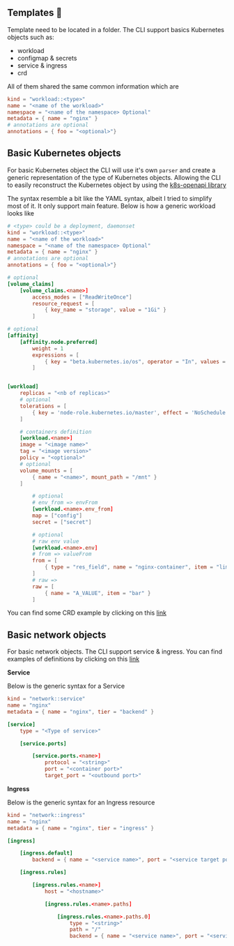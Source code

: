 ## Templates 📃

Template need to be located in a folder. The CLI support basics Kubernetes objects such as:

- workload
- configmap & secrets
- service & ingress
- crd

All of them shared the same common information which are

```toml
kind = "workload::<type>"
name = "<name of the workload>"
namespace = "<name of the namespace> Optional"
metadata = { name = "nginx" }
# annotations are optional
annotations = { foo = "<optional>"}
```

## Basic Kubernetes objects

For basic Kubernetes object the CLI will use it's own `parser` and create a generic representation of the type of Kubernetes objects. Allowing the CLI to easily reconstruct the Kubernetes object by using the [k8s-openapi library](https://github.com/Arnavion/k8s-openapi)

The syntax resemble a bit like the YAML syntax, albeit I tried to simplify most of it. It only support main feature. Below is how a generic workload looks like

```toml
# <type> could be a deployment, daemonset
kind = "workload::<type>"
name = "<name of the workload>"
namespace = "<name of the namespace> Optional"
metadata = { name = "nginx" }
# annotations are optional
annotations = { foo = "<optional>"}

# optional
[volume_claims]
    [volume_claims.<name>]
        access_modes = ["ReadWriteOnce"]
        resource_request = [
            { key_name = "storage", value = "1Gi" }
        ]

# optional
[affinity]
    [affinity.node.preferred]
        weight = 1
        expressions = [
            { key = "beta.kubernetes.io/os", operator = "In", values = ["linux"] }
        ]


[workload]
    replicas = "<nb of replicas>"
    # optional
    tolerations = [
        { key = 'node-role.kubernetes.io/master', effect = 'NoSchedule' }
    ]

    # containers definition
    [workload.<name>]
    image = "<image name>"
    tag = "<image version>"
    policy = "<optional>"
    # optional
    volume_mounts = [
        { name = "<name>", mount_path = "/mnt" }
    ]

        # optional
        # env_from => envFrom
        [workload.<name>.env_from]
        map = ["config"]
        secret = ["secret"]

        # optional
        # raw env value
        [workload.<name>.env]
        # from => valueFrom
        from = [
            { type = "res_field", name = "nginx-container", item = "limits.cpu" }
        ]
        # raw => 
        raw = [
            { name = "A_VALUE", item = "bar" }
        ]
```

You can find some CRD example by clicking on this [link](https://github.com/shigedangao/maomao/tree/master/examples)

## Basic network objects

For basic network objects. The CLI support service & ingress. You can find examples of definitions by clicking on this [link](https://github.com/shigedangao/maomao/tree/master/examples)

**Service**

Below is the generic syntax for a Service

```toml
kind = "network::service"
name = "nginx"
metadata = { name = "nginx", tier = "backend" }

[service]
    type = "<Type of service>"

    [service.ports]

        [service.ports.<name>]
            protocol = "<string>"
            port = "<container port>"
            target_port = "<outbound port>"
```

**Ingress**

Below is the generic syntax for an Ingress resource

```toml
kind = "network::ingress"
name = "nginx"
metadata = { name = "nginx", tier = "ingress" }

[ingress]

    [ingress.default]
        backend = { name = "<service name>", port = "<service target port>" }

    [ingress.rules]

        [ingress.rules.<name>]
            host = "<hostname>"

            [ingress.rules.<name>.paths]

                [ingress.rules.<name>.paths.0]
                    type = "<string>"
                    path = "/"
                    backend = { name = "<service name>", port = "<service target port>" }
```